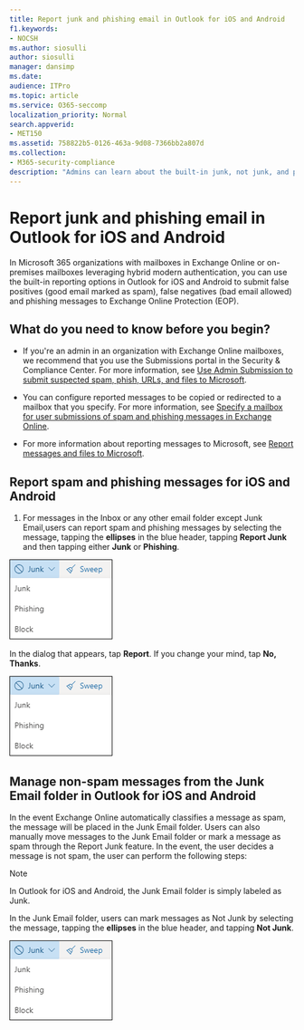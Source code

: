 ```yaml
---
title: Report junk and phishing email in Outlook for iOS and Android
f1.keywords:
- NOCSH
ms.author: siosulli
author: siosulli
manager: dansimp
ms.date:
audience: ITPro
ms.topic: article
ms.service: O365-seccomp
localization_priority: Normal
search.appverid:
- MET150
ms.assetid: 758822b5-0126-463a-9d08-7366bb2a807d
ms.collection:
- M365-security-compliance
description: "Admins can learn about the built-in junk, not junk, and phishing email reporting options in Outlook for iOS and Android, and how to disable these reporting options for users."
---
```


# Report junk and phishing email in Outlook for iOS and Android

In Microsoft 365 organizations with mailboxes in Exchange Online or on-premises mailboxes leveraging hybrid modern authentication, you can use the built-in reporting options in Outlook for iOS and Android to submit false positives (good email marked as spam), false negatives (bad email allowed) and phishing messages to Exchange Online Protection (EOP).

## What do you need to know before you begin?

- If you're an admin in an organization with Exchange Online mailboxes, we recommend that you use the Submissions portal in the Security & Compliance Center. For more information, see [Use Admin Submission to submit suspected spam, phish, URLs, and files to Microsoft](admin-submission.md).

- You can configure reported messages to be copied or redirected to a mailbox that you specify. For more information, see [Specify a mailbox for user submissions of spam and phishing messages in Exchange Online](user-submission.md).

- For more information about reporting messages to Microsoft, see [Report messages and files to Microsoft](report-junk-email-messages-to-microsoft.md).

## Report spam and phishing messages for iOS and Android

1. For messages in the Inbox or any other email folder except Junk Email,users can report spam and phishing messages by selecting the message, tapping the **ellipses** in the blue header, tapping **Report Junk** and then tapping either **Junk** or **Phishing**. 

![ - UPDATE IMAGE - Report junk or phishing email from the ribbon](../../media/owa-report-junk.png)

In the dialog that appears, tap **Report**. If you change your mind, tap **No, Thanks**. 

![ - UPDATE IMAGE - Report junk or phishing email from the ribbon](../../media/owa-report-junk.png)

## Manage non-spam messages from the Junk Email folder in Outlook for iOS and Android 

In the event Exchange Online automatically classifies a message as spam, the message will be placed in the Junk Email folder. Users can also manually move messages to the Junk Email folder or mark a message as spam through the Report Junk feature. In the event, the user decides a message is not spam, the user can perform the following steps: 

>[!NOTE]
> In Outlook for iOS and Android, the Junk Email folder is simply labeled as Junk. 

In the Junk Email folder, users can mark messages as Not Junk by selecting the message, tapping the **ellipses** in the blue header, and tapping **Not Junk**. 

![ - UPDATE IMAGE - Report junk or phishing email from the ribbon](../../media/owa-report-junk.png)